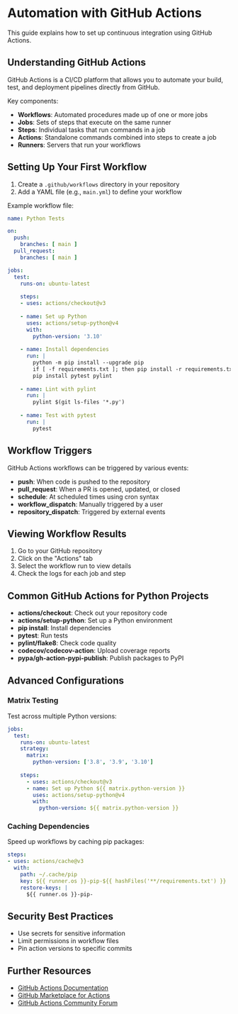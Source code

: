 # Automation with GitHub Actions

This guide explains how to set up continuous integration using GitHub Actions.

## Understanding GitHub Actions

GitHub Actions is a CI/CD platform that allows you to automate your build, test, and deployment pipelines directly from GitHub.

Key components:
- **Workflows**: Automated procedures made up of one or more jobs
- **Jobs**: Sets of steps that execute on the same runner
- **Steps**: Individual tasks that run commands in a job
- **Actions**: Standalone commands combined into steps to create a job
- **Runners**: Servers that run your workflows

## Setting Up Your First Workflow

1. Create a `.github/workflows` directory in your repository
2. Add a YAML file (e.g., `main.yml`) to define your workflow

Example workflow file:

```yaml
name: Python Tests

on:
  push:
    branches: [ main ]
  pull_request:
    branches: [ main ]

jobs:
  test:
    runs-on: ubuntu-latest
    
    steps:
    - uses: actions/checkout@v3
    
    - name: Set up Python
      uses: actions/setup-python@v4
      with:
        python-version: '3.10'
    
    - name: Install dependencies
      run: |
        python -m pip install --upgrade pip
        if [ -f requirements.txt ]; then pip install -r requirements.txt; fi
        pip install pytest pylint
    
    - name: Lint with pylint
      run: |
        pylint $(git ls-files '*.py')
    
    - name: Test with pytest
      run: |
        pytest
```

## Workflow Triggers

GitHub Actions workflows can be triggered by various events:

- **push**: When code is pushed to the repository
- **pull_request**: When a PR is opened, updated, or closed
- **schedule**: At scheduled times using cron syntax
- **workflow_dispatch**: Manually triggered by a user
- **repository_dispatch**: Triggered by external events

## Viewing Workflow Results

1. Go to your GitHub repository
2. Click on the "Actions" tab
3. Select the workflow run to view details
4. Check the logs for each job and step

## Common GitHub Actions for Python Projects

- **actions/checkout**: Check out your repository code
- **actions/setup-python**: Set up a Python environment
- **pip install**: Install dependencies
- **pytest**: Run tests
- **pylint/flake8**: Check code quality
- **codecov/codecov-action**: Upload coverage reports
- **pypa/gh-action-pypi-publish**: Publish packages to PyPI

## Advanced Configurations

### Matrix Testing

Test across multiple Python versions:

```yaml
jobs:
  test:
    runs-on: ubuntu-latest
    strategy:
      matrix:
        python-version: ['3.8', '3.9', '3.10']
    
    steps:
      - uses: actions/checkout@v3
      - name: Set up Python ${{ matrix.python-version }}
        uses: actions/setup-python@v4
        with:
          python-version: ${{ matrix.python-version }}
```

### Caching Dependencies

Speed up workflows by caching pip packages:

```yaml
steps:
- uses: actions/cache@v3
  with:
    path: ~/.cache/pip
    key: ${{ runner.os }}-pip-${{ hashFiles('**/requirements.txt') }}
    restore-keys: |
      ${{ runner.os }}-pip-
```

## Security Best Practices

- Use secrets for sensitive information
- Limit permissions in workflow files
- Pin action versions to specific commits

## Further Resources

- [GitHub Actions Documentation](https://docs.github.com/en/actions)
- [GitHub Marketplace for Actions](https://github.com/marketplace?type=actions)
- [GitHub Actions Community Forum](https://github.community/c/actions/41)
